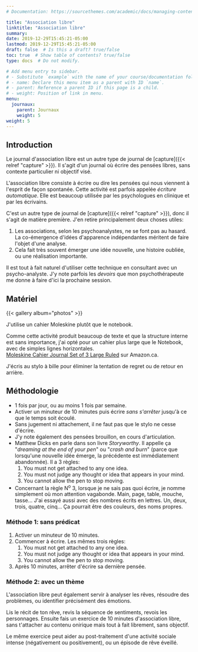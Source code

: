 ```yaml
---
# Documentation: https://sourcethemes.com/academic/docs/managing-content/

title: "Association libre"
linktitle: "Association libre"
summary:
date: 2019-12-29T15:45:21-05:00
lastmod: 2019-12-29T15:45:21-05:00
draft: false  # Is this a draft? true/false
toc: true  # Show table of contents? true/false
type: docs  # Do not modify.

# Add menu entry to sidebar.
# - Substitute `example` with the name of your course/documentation folder.
# - name: Declare this menu item as a parent with ID `name`.
# - parent: Reference a parent ID if this page is a child.
# - weight: Position of link in menu.
menu:
  journaux:
    parent: Journaux
    weight: 5
weight: 5
---
```


## Introduction

Le journal d'association libre est un autre type de journal de [capture]({{< relref "capture" >}}).
Il s'agit d'un journal où écrire des pensées libres, sans contexte particulier ni objectif visé.

L'association libre consiste à écrire ou dire les pensées qui nous viennent à l'esprit de façon spontanée.
Cette activité est parfois appelée *écriture automatique*.
Elle est beaucoup utilisée par les psychologues en clinique et par les écrivains.

C'est un autre type de journal de [capture]({{< relref "capture" >}}), donc il s'agit de matière première.
J'en retire principalement deux choses utiles:

1. Les associations, selon les psychoanalystes, ne se font pas au hasard.
   La co-émergence d'idées d'apparence indépendantes méritent de faire l'objet d'une analyse.
2. Cela fait très souvent émerger une idée nouvelle, une histoire oubliée, ou une réalisation importante.

Il est tout à fait naturel d'utiliser cette technique en consultant avec un psycho-analyste.
J'y note parfois les *devoirs* que mon psychothérapeute me donne à faire d'ici la prochaine session.


## Matériel

{{< gallery album="photos" >}}

J'utilise un cahier Moleskine plutôt que le notebook.

Comme cette activité produit beaucoup de texte et que la structure interne est sans importance,
j'ai opté pour un cahier plus large que le Notebook, avec de simples lignes horizontales.  
[Moleskine Cahier Journal Set of 3 Large Ruled](https://www.amazon.ca/dp/8883704983/ref=cm_sw_em_r_mt_dp_U_YDKgEbV8SVDAK) sur Amazon.ca.

J'écris au stylo à bille pour éliminer la tentation de regret ou de retour en arrière.


## Méthodologie

* 1 fois par jour, ou au moins 1 fois par semaine.
* Activer un minuteur de 10 minutes puis écrire *sans s'arrêter* jusqu'à ce que le temps soit écoulé.
* Sans jugement ni attachement, il ne faut pas que le stylo ne cesse d'écrire.
* J'y note également des pensées brouillon, en cours d'articulation.
* Matthew Dicks en parle dans son livre *Storyworthy*.
  Il appelle ça "*dreaming at the end of your pen*" ou "*crash and burn*" (parce que lorsqu'une nouvelle idée émerge, la précédente est immédiatement abandonnée).
  Il a 3 règles:
    1. You must not get attached to any one idea.
    2. You must not judge any thought or idea that appears in your mind.
    3. You cannot allow the pen to stop moving.
* Concernant la règle N<sup>o</sup> 3, lorsque je ne sais pas quoi écrire, je nomme simplement où mon attention vagabonde.
  Main, page, table, mouche, tasse…
  J'ai essayé aussi avec des nombres écrits en lettres.
  Un, deux, trois, quatre, cinq…
  Ça pourrait être des couleurs, des noms propres.


### Méthode 1: sans prédicat

1. Activer un minuteur de 10 minutes.
2. Commencer à écrire.
   Les mêmes trois règles:
    1. You must not get attached to any one idea.
    2. You must not judge any thought or idea that appears in your mind.
    3. You cannot allow the pen to stop moving.
3. Après 10 minutes, arrêter d'écrire sa dernière pensée.


### Méthode 2: avec un thème

L'association libre peut également servir à analyser les rêves, résoudre des problèmes, ou identifier précisément des émotions.

Lis le récit de ton rêve, revis la séquence de sentiments, revois les personnages.
Ensuite fais un exercice de 10 minutes d'association libre, sans t'attacher au contenu onirique mais tout à fait librement, sans objectif.

Le même exercice peut aider au post-traitement d'une activité sociale intense (négativement ou positivement), ou un épisode de rêve éveillé.
